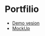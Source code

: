 # Portfilio

- [Demo vesion](https://pavlo000.github.io/landing-page/)
- [MockUp](https://www.figma.com/file/BlgYPGzQkcndyVOYQF2MiW/Free-Portfolio-Website-Landing-Page-(Community)?type=design&node-id=0-4&mode=design&t=8R5KBeNVlVw6YE6L-0)
